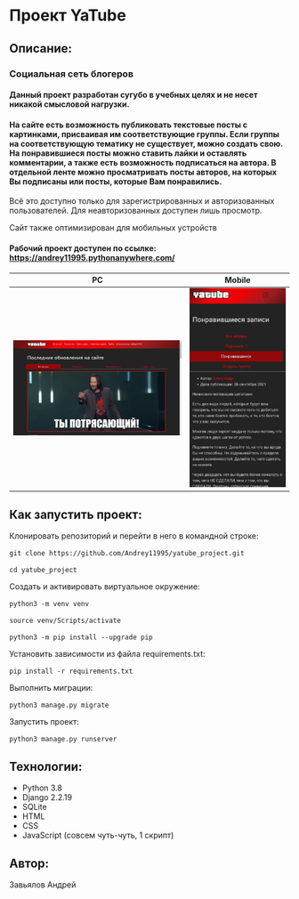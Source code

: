 # Проект YaTube
## Описание:
### Социальная сеть блогеров
#### Данный проект разработан сугубо в учебных целях и не несет никакой смысловой нагрузки.
#### На сайте есть возможность публиковать текстовые посты с картинками, присваивая им соответствующие группы. Если группы на соответствующую тематику не существует, можно создать свою. На понравившиеся посты можно ставить лайки и оставлять комментарии, а также есть возможность подписаться на автора. В отдельной ленте можно просматривать посты авторов, на которых Вы подписаны или посты, которые Вам понравились.
Всё это доступно только для зарегистрированных и авторизованных пользователей.
Для неавторизованных доступен лишь просмотр.

Сайт также оптимизирован для мобильных устройств
#### Рабочий проект доступен по ссылке: https://andrey11995.pythonanywhere.com/

PC             |  Mobile
:-------------------------:|:-------------------:
![Image](https://github.com/Andrey11995/yatube_project/raw/main/yatube/static/img/yatube_pc.jpg) | ![Image](https://github.com/Andrey11995/yatube_project/raw/main/yatube/static/img/yatube_mob.jpg)

## Как запустить проект:

Клонировать репозиторий и перейти в него в командной строке:

```
git clone https://github.com/Andrey11995/yatube_project.git
```

```
cd yatube_project
```

Cоздать и активировать виртуальное окружение:

```
python3 -m venv venv
```

```
source venv/Scripts/activate
```

```
python3 -m pip install --upgrade pip
```

Установить зависимости из файла requirements.txt:

```
pip install -r requirements.txt
```

Выполнить миграции:

```
python3 manage.py migrate
```

Запустить проект:

```
python3 manage.py runserver
```

## Технологии:
- Python 3.8 
- Django 2.2.19
- SQLite
- HTML
- CSS
- JavaScript (совсем чуть-чуть, 1 скрипт)

## Автор:
Завьялов Андрей
